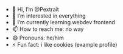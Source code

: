 
- 👋 Hi, I’m @Pextrait
- 👀 I’m interested in everything
- 🌱 I’m currently learning webdev frontend
- 📫 How to reach me: no way
- 😄 Pronouns: he/him
- ⚡ Fun fact: i like cookies
(example profile)
